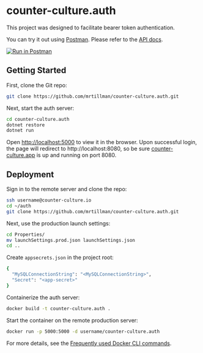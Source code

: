 # counter-culture.auth

This project was designed to facilitate bearer token authentication.
 
You can try it out using [Postman](https://learning.getpostman.com/). Please refer to the [API docs](https://documenter.getpostman.com/view/1403721/S17wPS3o).

[![Run in Postman](https://run.pstmn.io/button.svg)](https://www.getpostman.com/collections/0dce1d0a523b04ee3cb3)


## Getting Started

First, clone the Git repo:

```sh
git clone https://github.com/mrtillman/counter-culture.auth.git
```

Next, start the auth server:

```sh
cd counter-culture.auth
dotnet restore
dotnet run
```

Open [http://localhost:5000](http://localhost:5000) to view it in the browser. Upon successful login, the page will redirect to http://localhost:8080, so be sure [counter-culture.app](https://github.com/mrtillman/counter-culture.app) is up and running on port 8080.

## Deployment

Sign in to the remote server and clone the repo:

```sh
ssh username@counter-culture.io
cd ~/auth
git clone https://github.com/mrtillman/counter-culture.auth.git
```

Next, use the production launch settings:

```sh
cd Properties/
mv launchSettings.prod.json launchSettings.json
cd ..
```

Create `appsecrets.json` in the project root:
```sh
{
  "MySQLConnectionString": "<MySQLConnectionString>",
  "Secret": "<app-secret>"
}
```

Containerize the auth server:

```sh
docker build -t counter-culture.auth .
```

Start the container on the remote production server:

```sh
docker run -p 5000:5000 -d username/counter-culture.auth
```

For more details, see the [Frequently used Docker CLI commands](https://github.com/mrtillman/counter-culture.docs/blob/master/docker/cli-commands.md).
